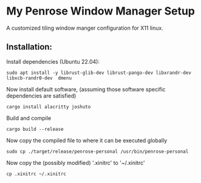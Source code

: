# My Penrose Window Manager Setup
A customized tiling window manger configuration for X11 linux.

## Installation:
Install dependencies (Ubuntu 22.04):
```shell
sudo apt install -y librust-glib-dev librust-pango-dev libxrandr-dev libxcb-randr0-dev  dmenu
```

Now install default software, (assuming those software specific dependencies are satisfied)
```shell
cargo install alacritty joshuto
```

Build and compile
```shell
cargo build --release
```

Now copy the compiled file to where it can be executed globally
```shell
sudo cp ./target/release/penrose-personal /usr/bin/penrose-personal
```

Now copy the (possibly modified) '.xinitrc' to '~/.xinitrc'
```shell
cp .xinitrc ~/.xinitrc
```

